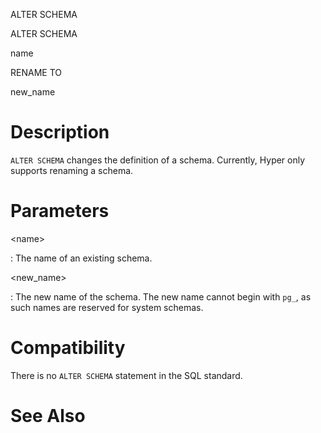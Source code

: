 ALTER SCHEMA

ALTER SCHEMA

name

RENAME TO

new_name

# Description

`ALTER SCHEMA` changes the definition of a schema. Currently, Hyper only
supports renaming a schema.

# Parameters

\<name\>

:   The name of an existing schema.

\<new_name\>

:   The new name of the schema. The new name cannot begin with `pg_`, as
    such names are reserved for system schemas.

# Compatibility

There is no `ALTER SCHEMA` statement in the SQL standard.

# See Also
